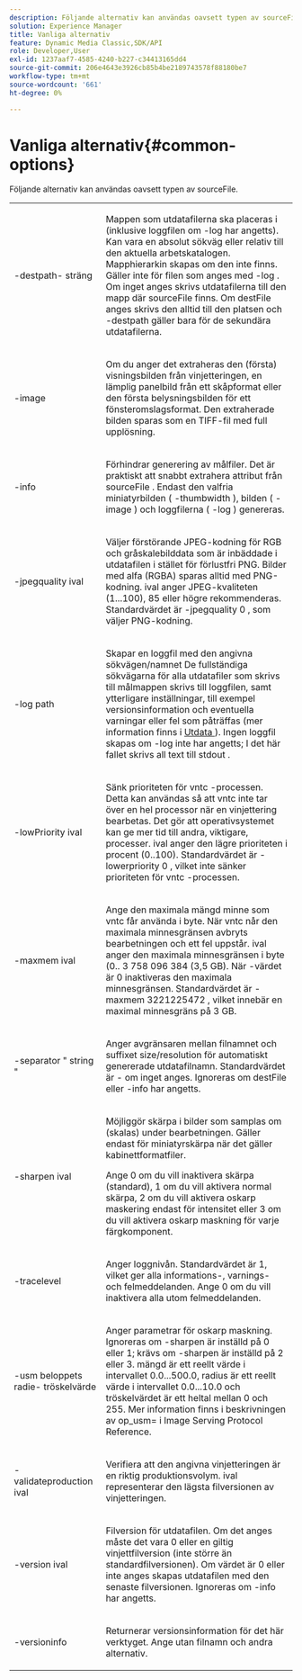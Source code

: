 ```yaml
---
description: Följande alternativ kan användas oavsett typen av sourceFile.
solution: Experience Manager
title: Vanliga alternativ
feature: Dynamic Media Classic,SDK/API
role: Developer,User
exl-id: 1237aaf7-4585-4240-b227-c34413165dd4
source-git-commit: 206e4643e3926cb85b4be2189743578f88180be7
workflow-type: tm+mt
source-wordcount: '661'
ht-degree: 0%

---
```


# Vanliga alternativ{#common-options}

Följande alternativ kan användas oavsett typen av sourceFile.

<table id="simpletable_3BFC3737C891411D84405CEEF6B19542"> 
 <tr class="strow"> 
  <td class="stentry"> <p> <span class="codeph"> -destpath- <span class="varname"> sträng  </span> </span> </p> </td> 
  <td class="stentry"> <p>Mappen som utdatafilerna ska placeras i (inklusive loggfilen om <span class="codeph"> -log </span> har angetts). Kan vara en absolut sökväg eller relativ till den aktuella arbetskatalogen. Mapphierarkin skapas om den inte finns. Gäller inte för filen som anges med <span class="codeph"> -log </span>. Om inget anges skrivs utdatafilerna till den mapp där <span class="varname"> sourceFile </span> finns. Om <span class="varname"> destFile </span> anges skrivs den alltid till den platsen och <span class="codeph"> -destpath </span> gäller bara för de sekundära utdatafilerna. </p> </td> 
 </tr> 
 <tr class="strow"> 
  <td class="stentry"> <p> <span class="codeph"> -image  </span> </p> </td> 
  <td class="stentry"> <p>Om du anger det extraheras den (första) visningsbilden från vinjetteringen, en lämplig panelbild från ett skåpformat eller den första belysningsbilden för ett fönsteromslagsformat. Den extraherade bilden sparas som en TIFF-fil med full upplösning. </p> </td> 
 </tr> 
 <tr class="strow"> 
  <td class="stentry"> <p> <span class="codeph"> -info  </span> </p> </td> 
  <td class="stentry"> <p>Förhindrar generering av målfiler. Det är praktiskt att snabbt extrahera attribut från <span class="varname"> sourceFile </span>. Endast den valfria miniatyrbilden ( <span class="codeph"> -thumbwidth </span>), bilden ( <span class="codeph"> -image </span>) och loggfilerna ( <span class="codeph"> -log </span>) genereras. </p> </td> 
 </tr> 
 <tr class="strow"> 
  <td class="stentry"> <p> <span class="codeph"> -jpegquality  <span class="varname"> ival  </span> </span> </p> </td> 
  <td class="stentry"> <p>Väljer förstörande JPEG-kodning för RGB och gråskalebilddata som är inbäddade i utdatafilen i stället för förlustfri PNG. Bilder med alfa (RGBA) sparas alltid med PNG-kodning. <span class="varname"> ival  </span> anger JPEG-kvaliteten (1...100), 85 eller högre rekommenderas. Standardvärdet är <span class="codeph"> -jpegquality 0 </span>, som väljer PNG-kodning. </p> </td> 
 </tr> 
 <tr class="strow"> 
  <td class="stentry"> <p> <span class="codeph"> -log  <span class="varname"> path  </span> </span> </p> </td> 
  <td class="stentry"> <p>Skapar en loggfil med den angivna sökvägen/namnet De fullständiga sökvägarna för alla utdatafiler som skrivs till målmappen skrivs till loggfilen, samt ytterligare inställningar, till exempel versionsinformation och eventuella varningar eller fel som påträffas (mer information finns i <a href="../../../../ir-api/vntc/utilities/c-ir-vignette-converter-vntc/r-ir-output.md#reference-c51e30b721eb416bb646089f0ac045c5" type="reference" format="dita" scope="local"> Utdata </a>). Ingen loggfil skapas om <span class="codeph"> -log </span> inte har angetts; I det här fallet skrivs all text till <span class="codeph"> stdout </span>. </p> </td> 
 </tr> 
 <tr class="strow"> 
  <td class="stentry"> <p> <span class="codeph"> -lowPriority  <span class="varname"> ival  </span> </span> </p> </td> 
  <td class="stentry"> <p>Sänk prioriteten för <span class="filepath"> vntc </span>-processen. Detta kan användas så att <span class="filepath"> vntc </span> inte tar över en hel processor när en vinjettering bearbetas. Det gör att operativsystemet kan ge mer tid till andra, viktigare, processer. <span class="varname"> ival  </span> anger den lägre prioriteten i procent (0..100). Standardvärdet är <span class="codeph"> -lowerpriority 0 </span>, vilket inte sänker prioriteten för <span class="filepath"> vntc </span>-processen. </p> </td> 
 </tr> 
 <tr class="strow"> 
  <td class="stentry"> <p> <span class="codeph"> -maxmem  <span class="varname"> ival  </span> </span> </p> </td> 
  <td class="stentry"> <p>Ange den maximala mängd minne som <span class="filepath"> vntc </span> får använda i byte. När <span class="filepath"> vntc </span> når den maximala minnesgränsen avbryts bearbetningen och ett fel uppstår. <span class="varname"> ival  </span> anger den maximala minnesgränsen i byte (0.. 3 758 096 384 (3,5 GB). När <span class="varname">-värdet </span> är 0 inaktiveras den maximala minnesgränsen. Standardvärdet är <span class="codeph"> -maxmem 3221225472 </span>, vilket innebär en maximal minnesgräns på 3 GB. </p> </td> 
 </tr> 
 <tr class="strow"> 
  <td class="stentry"> <p> <span class="codeph"> -separator "  <span class="varname"> string  </span>"  </span> </p> </td> 
  <td class="stentry"> <p>Anger avgränsaren mellan filnamnet och suffixet size/resolution för automatiskt genererade utdatafilnamn. Standardvärdet är - om inget anges. Ignoreras om <span class="varname"> destFile </span> eller <span class="codeph"> -info </span> har angetts. </p> </td> 
 </tr> 
 <tr class="strow"> 
  <td class="stentry"> <p> <span class="codeph"> -sharpen  <span class="varname"> ival  </span> </span> </p> </td> 
  <td class="stentry"> <p>Möjliggör skärpa i bilder som samplas om (skalas) under bearbetningen. Gäller endast för miniatyrskärpa när det gäller kabinettformatfiler. </p> <p>Ange 0 om du vill inaktivera skärpa (standard), 1 om du vill aktivera normal skärpa, 2 om du vill aktivera oskarp maskering endast för intensitet eller 3 om du vill aktivera oskarp maskning för varje färgkomponent. </p> </td> 
 </tr> 
 <tr class="strow"> 
  <td class="stentry"> <p> <span class="codeph"> -tracelevel  </span> </p> </td> 
  <td class="stentry"> <p>Anger loggnivån. Standardvärdet är 1, vilket ger alla informations-, varnings- och felmeddelanden. Ange 0 om du vill inaktivera alla utom felmeddelanden. </p> </td> 
 </tr> 
 <tr class="strow"> 
  <td class="stentry"> <p> <span class="codeph"> -usm  <span class="varname"> beloppets  </span> <span class="varname"> radie- </span> <span class="varname"> tröskelvärde  </span> </span> </p> </td> 
  <td class="stentry"> <p>Anger parametrar för oskarp maskning. Ignoreras om <span class="codeph"> -sharpen </span> är inställd på 0 eller 1; krävs om <span class="codeph"> -sharpen </span> är inställd på 2 eller 3. <span class="varname"> mängd  </span> är ett reellt värde i intervallet 0.0...500.0,  <span class="varname"> radius  </span> är ett reellt värde i intervallet 0.0...10.0 och  <span class="varname"> tröskelvärdet  </span> är ett heltal mellan 0 och 255. Mer information finns i beskrivningen av <span class="codeph"> op_usm= </span> i Image Serving Protocol Reference. </p> </td> 
 </tr> 
 <tr class="strow"> 
  <td class="stentry"> <p> <span class="codeph"> -validateproduction  <span class="varname"> ival  </span> </span> </p> </td> 
  <td class="stentry"> <p>Verifiera att den angivna vinjetteringen är en riktig produktionsvolym. <span class="varname"> ival  </span> representerar den lägsta filversionen av vinjetteringen. </p> </td> 
 </tr> 
 <tr class="strow"> 
  <td class="stentry"> <p> <span class="codeph"> -version  <span class="varname"> ival  </span> </span> </p> </td> 
  <td class="stentry"> <p>Filversion för utdatafilen. Om det anges måste det vara 0 eller en giltig vinjettfilversion (inte större än standardfilversionen). Om värdet är 0 eller inte anges skapas utdatafilen med den senaste filversionen. Ignoreras om <span class="codeph"> -info </span> har angetts. </p> </td> 
 </tr> 
 <tr class="strow"> 
  <td class="stentry"> <p> <span class="codeph"> -versioninfo  </span> </p> </td> 
  <td class="stentry"> <p>Returnerar versionsinformation för det här verktyget. Ange utan filnamn och andra alternativ. </p> </td> 
 </tr> 
</table>
